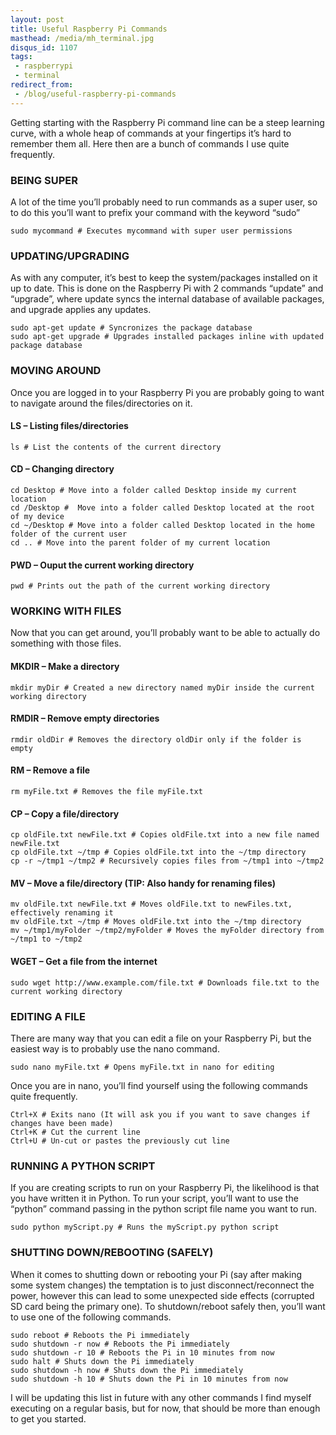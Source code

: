 ```yaml
---
layout: post
title: Useful Raspberry Pi Commands
masthead: /media/mh_terminal.jpg
disqus_id: 1107
tags:
 - raspberrypi
 - terminal
redirect_from: 
 - /blog/useful-raspberry-pi-commands
---
```


Getting starting with the Raspberry Pi command line can be a steep learning curve, with a whole heap of commands at your fingertips it’s hard to remember them all. Here then are a bunch of commands I use quite frequently.

### BEING SUPER

A lot of the time you’ll probably need to run commands as a super user, so to do this you’ll want to prefix your command with the keyword “sudo”

<pre class="line-numbers language-bash" data-line><code>sudo mycommand # Executes mycommand with super user permissions</code></pre>

### UPDATING/UPGRADING

As with any computer, it’s best to keep the system/packages installed on it up to date. This is done on the Raspberry Pi with 2 commands “update” and “upgrade”, where update syncs the internal database of available packages, and upgrade applies any updates.

<pre class="line-numbers language-bash" data-line><code>sudo apt-get update # Syncronizes the package database
sudo apt-get upgrade # Upgrades installed packages inline with updated package database</code></pre>

### MOVING AROUND

Once you are logged in to your Raspberry Pi you are probably going to want to navigate around the files/directories on it.

#### LS – Listing files/directories
<pre class="line-numbers language-bash" data-line><code>ls # List the contents of the current directory</code></pre>

#### CD – Changing directory
<pre class="line-numbers language-bash" data-line><code>cd Desktop # Move into a folder called Desktop inside my current location
cd /Desktop #  Move into a folder called Desktop located at the root of my device
cd ~/Desktop # Move into a folder called Desktop located in the home folder of the current user
cd .. # Move into the parent folder of my current location</code></pre>

#### PWD – Ouput the current working directory
<pre class="line-numbers language-bash" data-line><code>pwd # Prints out the path of the current working directory</code></pre>

### WORKING WITH FILES

Now that you can get around, you’ll probably want to be able to actually do something with those files.

#### MKDIR – Make a directory

<pre class="line-numbers language-bash" data-line><code>mkdir myDir # Created a new directory named myDir inside the current working directory</code></pre>

#### RMDIR – Remove empty directories

<pre class="line-numbers language-bash" data-line><code>rmdir oldDir # Removes the directory oldDir only if the folder is empty</code></pre>

#### RM – Remove a file

<pre class="line-numbers language-bash" data-line><code>rm myFile.txt # Removes the file myFile.txt</code></pre>

#### CP – Copy a file/directory

<pre class="line-numbers language-bash" data-line><code>cp oldFile.txt newFile.txt # Copies oldFile.txt into a new file named newFile.txt
cp oldFile.txt ~/tmp # Copies oldFile.txt into the ~/tmp directory
cp -r ~/tmp1 ~/tmp2 # Recursively copies files from ~/tmp1 into ~/tmp2</code></pre>

#### MV – Move a file/directory (TIP: Also handy for renaming files)

<pre class="line-numbers language-bash" data-line><code>mv oldFile.txt newFile.txt # Moves oldFile.txt to newFiles.txt, effectively renaming it
mv oldFile.txt ~/tmp # Moves oldFile.txt into the ~/tmp directory
mv ~/tmp1/myFolder ~/tmp2/myFolder # Moves the myFolder directory from ~/tmp1 to ~/tmp2</code></pre>

#### WGET – Get a file from the internet

<pre class="line-numbers language-bash" data-line><code>sudo wget http://www.example.com/file.txt # Downloads file.txt to the current working directory</code></pre>

### EDITING A FILE

There are many way that you can edit a file on your Raspberry Pi, but the easiest way is to probably use the nano command.

<pre class="line-numbers language-bash" data-line><code>sudo nano myFile.txt # Opens myFile.txt in nano for editing</code></pre>

Once you are in nano, you’ll find yourself using the following commands quite frequently.

<pre class="line-numbers language-bash" data-line><code>Ctrl+X # Exits nano (It will ask you if you want to save changes if changes have been made)
Ctrl+K # Cut the current line
Ctrl+U # Un-cut or pastes the previously cut line</code></pre>

### RUNNING A PYTHON SCRIPT

If you are creating scripts to run on your Raspberry Pi, the likelihood is that you have written it in Python. To run your script, you’ll want to use the “python” command passing in the python script file name you want to run.

<pre class="line-numbers language-bash" data-line><code>sudo python myScript.py # Runs the myScript.py python script</code></pre>

### SHUTTING DOWN/REBOOTING (SAFELY)

When it comes to shutting down or rebooting your Pi (say after making some system changes) the temptation is to just disconnect/reconnect the power, however this can lead to some unexpected side effects (corrupted SD card being the primary one). To shutdown/reboot safely then, you’ll want to use one of the following commands.

<pre class="line-numbers language-bash" data-line><code>sudo reboot # Reboots the Pi immediately
sudo shutdown -r now # Reboots the Pi immediately
sudo shutdown -r 10 # Reboots the Pi in 10 minutes from now
sudo halt # Shuts down the Pi immediately
sudo shutdown -h now # Shuts down the Pi immediately
sudo shutdown -h 10 # Shuts down the Pi in 10 minutes from now</code></pre>

I will be updating this list in future with any other commands I find myself executing on a regular basis, but for now, that should be more than enough to get you started.